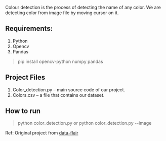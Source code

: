 Colour detection is the process of detecting the name of any color. We are detecting color from image file by moving cursor on it.

## Requirements:
1. Python
2. Opencv
3. Pandas

> pip install opencv-python numpy pandas

## Project Files
1. Color_detection.py – main source code of our project.
2. Colors.csv – a file that contains our dataset.


## How to run
> python color_detection.py
or
> python color_detection.py --image <image path from source code>


Ref:
Original project from [data-flair](https://data-flair.training/blogs/project-in-python-colour-detection)

